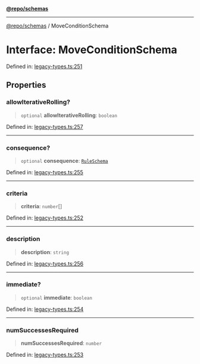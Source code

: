 [**@repo/schemas**](../README.md)

***

[@repo/schemas](../README.md) / MoveConditionSchema

# Interface: MoveConditionSchema

Defined in: [legacy-types.ts:251](https://github.com/alexqguo/drinking-board-game-v3/blob/afd6bac85649b603b1a3817542e5f085a462e4f0/packages/schemas/src/legacy-types.ts#L251)

## Properties

### allowIterativeRolling?

> `optional` **allowIterativeRolling**: `boolean`

Defined in: [legacy-types.ts:257](https://github.com/alexqguo/drinking-board-game-v3/blob/afd6bac85649b603b1a3817542e5f085a462e4f0/packages/schemas/src/legacy-types.ts#L257)

***

### consequence?

> `optional` **consequence**: [`RuleSchema`](../type-aliases/RuleSchema.md)

Defined in: [legacy-types.ts:255](https://github.com/alexqguo/drinking-board-game-v3/blob/afd6bac85649b603b1a3817542e5f085a462e4f0/packages/schemas/src/legacy-types.ts#L255)

***

### criteria

> **criteria**: `number`[]

Defined in: [legacy-types.ts:252](https://github.com/alexqguo/drinking-board-game-v3/blob/afd6bac85649b603b1a3817542e5f085a462e4f0/packages/schemas/src/legacy-types.ts#L252)

***

### description

> **description**: `string`

Defined in: [legacy-types.ts:256](https://github.com/alexqguo/drinking-board-game-v3/blob/afd6bac85649b603b1a3817542e5f085a462e4f0/packages/schemas/src/legacy-types.ts#L256)

***

### immediate?

> `optional` **immediate**: `boolean`

Defined in: [legacy-types.ts:254](https://github.com/alexqguo/drinking-board-game-v3/blob/afd6bac85649b603b1a3817542e5f085a462e4f0/packages/schemas/src/legacy-types.ts#L254)

***

### numSuccessesRequired

> **numSuccessesRequired**: `number`

Defined in: [legacy-types.ts:253](https://github.com/alexqguo/drinking-board-game-v3/blob/afd6bac85649b603b1a3817542e5f085a462e4f0/packages/schemas/src/legacy-types.ts#L253)
